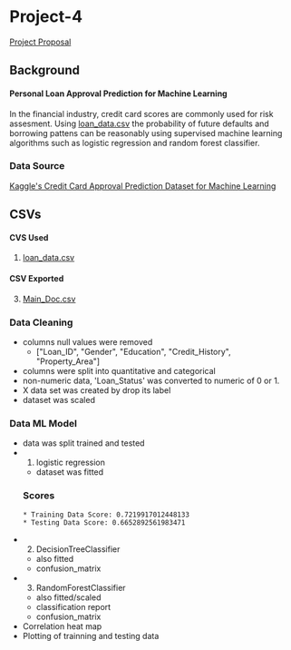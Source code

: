 # Project-4
[Project Proposal](https://docs.google.com/document/d/13jzh5GitPx-FSpSME1IUk7DL0JOcLpmYqXXHkqt1ff8/edit?usp=sharing)

## Background
#### Personal Loan Approval Prediction for Machine Learning 
In the financial industry, credit card scores are commonly used for risk assesment. Using [loan_data.csv](https://github.com/zthansen86/Project-4/blob/main/loan_data.csv) the probability of future defaults and borrowing pattens can be reasonably using supervised machine learning algorithms such as logistic regression and random forest classifier.  

### Data Source 
[Kaggle's Credit Card Approval Prediction Dataset for Machine Learning](https://www.kaggle.com/datasets/rikdifos/credit-card-approval-prediction)

## CSVs
#### CVS Used
1. [loan_data.csv](https://github.com/zthansen86/Project-4/blob/main/loan_data.csv)
#### CSV Exported
3. [Main_Doc.csv](https://github.com/zthansen86/Project-4/blob/main/Main_Doc.csv)

### Data Cleaning 
* columns null values were removed
    * ["Loan_ID", "Gender", "Education", "Credit_History", "Property_Area"]
* columns were split into quantitative and categorical
* non-numeric data, 'Loan_Status' was converted to numeric of 0 or 1.
* X data set was created by drop its label
* dataset was scaled
### Data ML Model
* data was split trained and tested
* 1) logistic regression 
    * dataset was fitted 
    ### Scores
      * Training Data Score: 0.7219917012448133
      * Testing Data Score: 0.6652892561983471
* 2) DecisionTreeClassifier
    * also fitted
    * confusion_matrix
* 3) RandomForestClassifier
    * also fitted/scaled
    * classification report
    * confusion_matrix
* Correlation heat map
* Plotting of trainning and testing data
